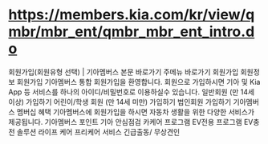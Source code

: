 # https://members.kia.com/kr/view/qmbr/mbr_ent/qmbr_mbr_ent_intro.do

회원가입(회원유형 선택) | 기아멤버스
본문 바로가기
주메뉴 바로가기
회원가입
회원정보
회원가입
기아멤버스 통합 회원가입을 환영합니다.
회원으로 가입하시면 기아 및 Kia App 등 서비스를 하나의 아이디/비밀번호로 이용하실수 있습니다.
일반회원
(만 14세 이상)
가입하기
어린이/학생 회원
(만 14세 미만)
가입하기
법인회원
가입하기
기아멤버스 멤버십 혜택
기아멤버스에 회원가입을 하시면 자동차 생활을 위한 다양한 서비스가 제공됩니다.
기아멤버스
포인트
기아
안심점검
카케어
프로그램
EV전용
프로그램
EV충전
솔루션
라이프
케어
프리케어
서비스
긴급출동/
무상견인